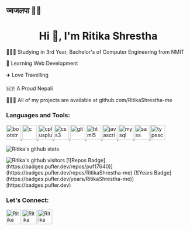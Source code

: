 ## ज्वजलपा 🙏🏻

<h1 align="center">Hi 👋, I'm Ritika Shrestha</h1>

 👩🏻‍🎓 Studying in 3rd Year, Bachelor's of Computer Engineering from NMIT

 🌱 Learning Web Development

 ✈️ Love Travelling

🇳🇵 A Proud Nepali

 👩🏻‍💻 All of my projects are available at github.com/RitikaShrestha-me

<h3 align="left">Languages and Tools:</h3>
<p align="left"> 
    <a href="https://getbootstrap.com" target="_blank"> 
    <img src="https://devicons.github.io/devicon/devicon.git/icons/bootstrap/bootstrap-plain.svg" alt="bootstrap" width="40" height="40"/> </a> 
    <a href="https://www.cprogramming.com/" target="_blank"> 
        <img src="https://devicons.github.io/devicon/devicon.git/icons/c/c-original.svg" alt="c" width="40" height="40"/> 
    </a> 
    <a href="https://www.w3schools.com/cpp/" target="_blank"> 
        <img src="https://devicons.github.io/devicon/devicon.git/icons/cplusplus/cplusplus-original.svg" alt="cplusplus" width="40" height="40"/> 
    </a> 
    <a href="https://www.w3schools.com/css/" target="_blank"> 
        <img src="https://devicons.github.io/devicon/devicon.git/icons/css3/css3-original-wordmark.svg" alt="css3" width="40" height="40"/> 
    </a> 
    <a href="https://git-scm.com/" target="_blank"> 
        <img src="https://www.vectorlogo.zone/logos/git-scm/git-scm-icon.svg" alt="git" width="40" height="40"/> 
    </a> 
    <a href="https://www.w3.org/html/" target="_blank"> 
        <img src="https://devicons.github.io/devicon/devicon.git/icons/html5/html5-original-wordmark.svg" alt="html5" width="40" height="40"/> 
    </a> 
    <a href="https://developer.mozilla.org/en-US/docs/Web/JavaScript" target="_blank"> 
        <img src="https://devicons.github.io/devicon/devicon.git/icons/javascript/javascript-original.svg" alt="javascript" width="40" height="40"/> 
    </a> 
    <a href="https://www.mysql.com/" target="_blank"> 
        <img src="https://devicons.github.io/devicon/devicon.git/icons/mysql/mysql-original-wordmark.svg" alt="mysql" width="40" height="40"/> 
    </a> 
    <a href="https://sass-lang.com" target="_blank"> 
        <img src="https://devicons.github.io/devicon/devicon.git/icons/sass/sass-original.svg" alt="sass" width="40" height="40"/> 
    </a> 
    <a href="https://www.typescriptlang.org/" target="_blank"> 
        <img src="https://devicons.github.io/devicon/devicon.git/icons/typescript/typescript-original.svg" alt="typescript" width="40" height="40"/> 
    </a> 
</p>


<!--
    <img src="https://octodex.github.com/images/Robotocat.png" height="160px" width="160px">
    OctoCats -->
    
![Ritika's github stats](https://github-readme-stats.vercel.app/api?username=RitikaShrestha-me&theme=algolia&show_icons=true&hide_border=true)

<p>
    <img class="center" alt="Ritika's github visitors" src="https://visitor-badge.laobi.icu/badge?page_id=RitikaShrestha-me.RitikaShrestha-me"/>
    [![Repos Badge](https://badges.pufler.dev/repos/puf17640)](https://badges.pufler.dev/repos/RitikaShrestha-me)
    [![Years Badge](https://badges.pufler.dev/years/RitikaShrestha-me)](https://badges.pufler.dev)
</p>


   ### Let's Connect:
[<img align="left" alt="Ritika Shrestha | Mail" width="40px" src="https://img.icons8.com/fluent/48/000000/gmail.png" />][Mail]
[<img align="left" alt="Ritika Shrestha | LinkedIn" width="40px" src="https://img.icons8.com/color/48/000000/linkedin.png" />][linkedin]
[<img align="left" alt="Ritika Shrestha | Instagram" width="40px" src="https://img.icons8.com/fluent/48/000000/instagram-new.png" />][Instagram]

[Mail]: https://mail.google.com/mail/u/0/?view=cm&fs=1&to=shrestharitika189@gmail.com.com&su=SUBJECT&body=BODY&tf=1
[linkedin]: https://www.linkedin.com/in/ritikashrestha/
[Instagram]: https://www.instagram.com/_ritika_stha_89/

